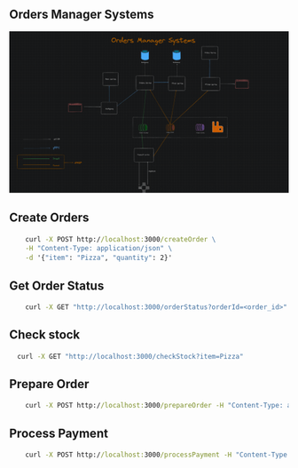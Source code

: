 ## Orders Manager Systems
![Image](docs/oms.png)


## Create Orders
```cmd
    curl -X POST http://localhost:3000/createOrder \
    -H "Content-Type: application/json" \
    -d '{"item": "Pizza", "quantity": 2}'
```

##  Get Order Status
```cmd
    curl -X GET "http://localhost:3000/orderStatus?orderId=<order_id>"

```

##  Check stock
```cmd
  curl -X GET "http://localhost:3000/checkStock?item=Pizza"

```

##  Prepare Order
```cmd
    curl -X POST http://localhost:3000/prepareOrder -H "Content-Type: application/json" -d '{"orderId": "<order_id>", "item": "Pizza", "quantity": 2}'
```
## Process Payment
```cmd
    curl -X POST http://localhost:3000/processPayment -H "Content-Type: application/json" -d '{"orderId": "<order_id>", "amount": 19.99}'
```